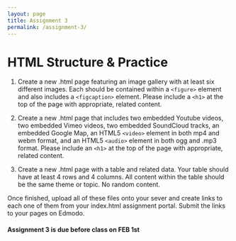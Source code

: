 ```yaml
---
layout: page
title: Assignment 3
permalink: /assignment-3/
---
```


# HTML Structure & Practice

1. Create a new .html page featuring an image gallery with at least six different images. Each should be contained within a `<figure>` element and also includes a `<figcaption>` element. Please include a `<h1>` at the top of the page with appropriate, related content.

2. Create a new .html page that includes two embedded Youtube videos, two embedded Vimeo videos, two embedded SoundCloud tracks, an embedded Google Map, an HTML5 `<video>` element in both mp4 and webm format, and an HTML5 `<audio>` element in both ogg and .mp3 format. Please include an `<h1>` at the top of the page with appropriate, related content.

3. Create a new .html page with a table and related data. Your table should have at least 4 rows and 4 columns. All content within the table should be the same theme or topic. No random content.

Once finished, upload all of these files onto your sever and create links to each one of them from your index.html assignment portal. Submit the links to your pages on Edmodo.

####  **Assignment 3 is due before class on FEB 1st**